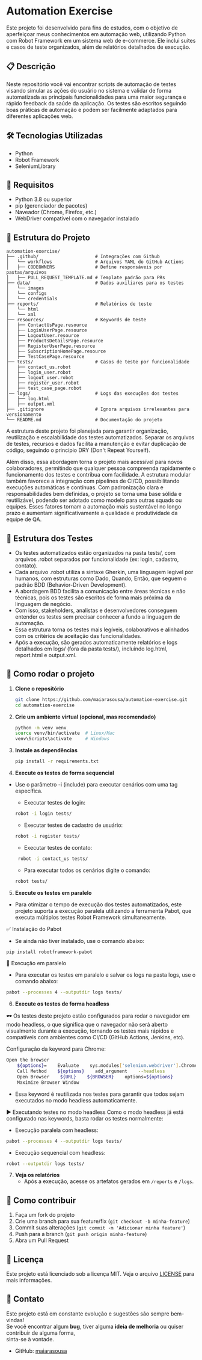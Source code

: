 # Automation Exercise

Este projeto foi desenvolvido para fins de estudos, com o objetivo de aperfeiçoar meus conhecimentos em automação web, utilizando Python com Robot Framework em um sistema web de e-commerce. Ele inclui suítes e casos de teste organizados, além de relatórios detalhados de execução.

## 📋 Descrição

Neste repositório você vai encontrar scripts de automação de testes visando simular as ações do usuário no sistema e validar de forma automatizada as principais funcionalidades para uma maior segurança e rápido feedback da saúde da aplicação. Os testes são escritos seguindo boas práticas de automação e podem ser facilmente adaptados para diferentes aplicações web.

## 🛠️ Tecnologias Utilizadas
- Python
- Robot Framework
- SeleniumLibrary

## 📌 Requisitos
- Python 3.8 ou superior
- pip (gerenciador de pacotes)
- Naveador (Chrome, Firefox, etc.)
- WebDriver compatível com o navegador instalado

## 📑 Estrutura do Projeto
```text
automation-exercise/
├── .github/                     # Integrações com Github
│   └── workflows                # Arquivos YAML do GitHub Actions
│   ├── CODEOWNERS               # Define responsáveis por pastas/arquivos
│   ├── PULL_REQUEST_TEMPLATE.md # Template padrão para PRs
├── data/                        # Dados auxiliares para os testes
│   └── images
│   └── configs
│   └── credentials               
├── reports/                     # Relatórios de teste
│   └── html
│   └── xml
├── resources/                   # Keywords de teste
│   ├── ContactUsPage.resource
│   ├── LoginUserPage.resource
│   ├── LogoutUser.resource
│   ├── ProductsDetailsPage.resource
│   ├── RegisterUserPage.resource
│   ├── SubscriptionHomePage.resource
│   ├── TestCasePage.resource
├── tests/                       # Casos de teste por funcionalidade
│   ├── contact_us.robot
│   ├── login_user.robot
│   ├── logout_user.robot
│   ├── register_user.robot
│   ├── test_case_page.robot
│── logs/                        # Logs das execuções dos testes
│   ├── log.html
│   ├── output.xml
├── .gitignore                   # Ignora arquivos irrelevantes para versionamento
└── README.md                    # Documentação do projeto
```
<p> A estrutura deste projeto foi planejada para garantir organização, reutilização e escalabilidade dos testes automatizados. Separar os arquivos de testes, recursos e dados facilita a manutenção e evitar duplicação de código, seguindo o princípio DRY (Don't Repeat Yourself). 
   
   Além disso, essa abordagem torna o projeto mais acessível para novos colaboradores, permitindo que qualquer pessoa compreenda rapidamente o funcionamento dos testes e contribua com facilidade. A estrutura modular também favorece a integração com pipelines de CI/CD, possibilitando execuções automáticas e contínuas. Com padronização clara e responsabilidades bem definidas, o projeto se torna uma base sólida e reutilizável, podendo ser adotado como modelo para outras squads ou equipes. Esses fatores tornam a automação mais sustentável no longo prazo e aumentam significativamente a qualidade e produtividade da equipe de QA.</p>

## 🧪 Estrutura dos Testes

- Os testes automatizados estão organizados na pasta tests/, com arquivos .robot separados por funcionalidade (ex: login, cadastro, contato).
- Cada arquivo .robot utiliza a sintaxe Gherkin, uma linguagem legível por humanos, com estruturas como Dado, Quando, Então, que seguem o padrão BDD (Behavior-Driven Development).
- A abordagem BDD facilita a comunicação entre áreas técnicas e não técnicas, pois os testes são escritos de forma mais próxima da linguagem de negócio.
- Com isso, stakeholders, analistas e desenvolvedores conseguem entender os testes sem precisar conhecer a fundo a linguagem de automação.
- Essa estrutura torna os testes mais legíveis, colaborativos e alinhados com os critérios de aceitação das funcionalidades.
- Após a execução, são gerados automaticamente relatórios e logs detalhados em logs/ (fora da pasta tests/), incluindo log.html, report.html e output.xml.
  

## 🚀 Como rodar o projeto

1. **Clone o repositório**
   ```bash
   git clone https://github.com/maiarasousa/automation-exercise.git
   cd automation-exercise
   ```

2. **Crie um ambiente virtual (opcional, mas recomendado)**
   ```bash
   python -m venv venv
   source venv/bin/activate  # Linux/Mac
   venv\Scripts\activate     # Windows
   ```

3. **Instale as dependências**
   ```bash
   pip install -r requirements.txt
   ```

4. **Execute os testes de forma sequencial**
- Use o parâmetro -i (include) para executar cenários com uma tag específica.
  
   - Executar testes de login:
   ```bash
   robot -i login tests/
   ```
  - Executar testes de cadastro de usuário:
   ```bash
   robot -i register tests/
   ```
  - Executar testes de contato:
  ```bash
   robot -i contact_us tests/
   ```
   - Para executar todos os cenários digite o comando:
   ```bash
   robot tests/
   ```

5. **Execute os testes em paralelo**
- Para otimizar o tempo de execução dos testes automatizados, este projeto suporta a execução paralela utilizando a ferramenta Pabot, que executa múltiplos testes Robot Framework simultaneamente.

✅ Instalação do Pabot
- Se ainda não tiver instalado, use o comando abaixo:
```bash
pip install robotframework-pabot
```
🚀 Execução em paralelo
- Para executar os testes em paralelo e salvar os logs na pasta logs, use o comando abaixo:
```bash
pabot --processes 4 --outputdir logs tests/
```

6. **Execute os testes de forma headless**

🕶️ Os testes deste projeto estão configurados para rodar o navegador em modo headless, o que significa que o navegador não será aberto visualmente durante a execução, tornando os testes mais rápidos e compatíveis com ambientes como CI/CD (GitHub Actions, Jenkins, etc).

Configuração da keyword para Chrome:

```bash
Open the browser
    ${options}=    Evaluate    sys.modules['selenium.webdriver'].ChromeOptions()    sys, selenium.webdriver
    Call Method    ${options}    add_argument    --headless
    Open Browser    ${URL}    ${BROWSER}    options=${options}
    Maximize Browser Window
```
- Essa keyword é reutilizada nos testes para garantir que todos sejam executados no modo headless automaticamente.

▶️ Executando testes no modo headless
Como o modo headless já está configurado nas keywords, basta rodar os testes normalmente:

- Execução paralela com headless:
```bash
pabot --processes 4 --outputdir logs tests/
```
- Execução sequencial com headless:
```bash
robot --outputdir logs tests/
```

7. **Veja os relatórios**
   - Após a execução, acesse os artefatos gerados em  `/reports` e `/logs`.

## 🤝 Como contribuir

1. Faça um fork do projeto
2. Crie uma branch para sua feature/fix (`git checkout -b minha-feature`)
3. Commit suas alterações (`git commit -m 'Adicionar minha feature'`)
4. Push para a branch (`git push origin minha-feature`)
5. Abra um Pull Request

## 📝 Licença

Este projeto está licenciado sob a licença MIT. Veja o arquivo [LICENSE](LICENSE) para mais informações.

## 📧 Contato

Este projeto está em constante evolução e sugestões são sempre bem-vindas!  
Se você encontrar algum **bug**, tiver alguma **ideia de melhoria** ou quiser contribuir de alguma forma,  
sinta-se à vontade. 
- GitHub: [maiarasousa](https://github.com/maiarasousa)

